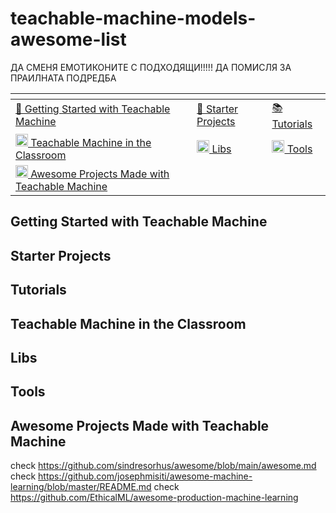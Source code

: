 # teachable-machine-models-awesome-list

ДА СМЕНЯ ЕМОТИКОНИТЕ С ПОДХОДЯЩИ!!!!! ДА ПОМИСЛЯ ЗА ПРАИЛНАТА ПОДРЕДБА

<table>
<thead>
<tr>
<th></th>
<th></th>
<th></th>
</tr>
</thead>
<tbody>
<tr>
<td><a href="#getting-started-with-teachable-machine">👶 Getting Started with Teachable Machine</a></td>
<td><a href="#starter-projects">🏁 Starter Projects</a></td>
<td><a href="#tutorials">📚 Tutorials</a></td>
</tr>
<tr>
<td><a href="#teachable-machine-in-the-classroom"><g-emoji class="g-emoji" alias="checkered_flag" fallback-src="https://github.githubassets.com/images/icons/emoji/unicode/1f3c1.png"><img class="emoji" alt="checkered_flag" height="20" width="20" src="https://github.githubassets.com/images/icons/emoji/unicode/1f3c1.png"></g-emoji> Teachable Machine in the Classroom</a></td>
<td><a href="#libs"><g-emoji class="g-emoji" alias="muscle" fallback-src="https://github.githubassets.com/images/icons/emoji/unicode/1f4aa.png"><img class="emoji" alt="muscle" height="20" width="20" src="https://github.githubassets.com/images/icons/emoji/unicode/1f4aa.png"></g-emoji> Libs</a></td>
<td><a href="#tools"><g-emoji class="g-emoji" alias="robot" fallback-src="https://github.githubassets.com/images/icons/emoji/unicode/1f916.png"><img class="emoji" alt="robot" height="20" width="20" src="https://github.githubassets.com/images/icons/emoji/unicode/1f916.png"></g-emoji> Tools</a></td>
</tr>
<tr>
<td><a href="awesome-projects-made-with-teachable-machine"><g-emoji class="g-emoji" alias="notebook" fallback-src="https://github.githubassets.com/images/icons/emoji/unicode/1f4d3.png"><img class="emoji" alt="notebook" height="20" width="20" src="https://github.githubassets.com/images/icons/emoji/unicode/1f4d3.png"></g-emoji> Awesome Projects Made with Teachable Machine</a></td>
<td></td>
<td></td>
</tr>
</tbody>
</table>

## Getting Started with Teachable Machine

## Starter Projects

## Tutorials

## Teachable Machine in the Classroom

## Libs

## Tools

## Awesome Projects Made with Teachable Machine 



check https://github.com/sindresorhus/awesome/blob/main/awesome.md
check https://github.com/josephmisiti/awesome-machine-learning/blob/master/README.md
check https://github.com/EthicalML/awesome-production-machine-learning
